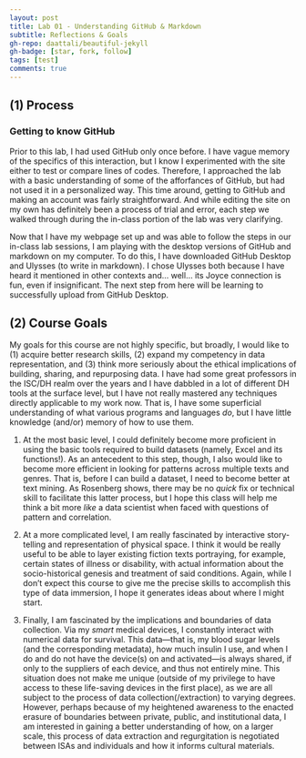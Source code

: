 ```yaml
---
layout: post
title: Lab 01 - Understanding GitHub & Markdown
subtitle: Reflections & Goals
gh-repo: daattali/beautiful-jekyll
gh-badge: [star, fork, follow]
tags: [test]
comments: true
---
```

 

## (1) Process
### Getting to know GitHub
Prior to this lab, I had used GitHub only once before. I have vague memory of the specifics of this interaction, but I know I experimented with the site either to test or compare lines of codes. Therefore, I approached the lab with a basic understanding of some of the afforfances of GitHub, but had not used it in a personalized way. This time around, getting to GitHub and making an account was fairly straightforward. And while editing the site on my own has definitely been a process of trial and error, each step we walked through during the in-class portion of the lab was very clarifying.

Now that I have my webpage set up and was able to follow the steps in our in-class lab sessions, I am playing with the desktop versions of GitHub and markdown on my computer. To do this, I have downloaded GitHub Desktop and Ulysses (to write in markdown). I chose Ulysses both because I have heard it mentioned in other contexts and… well… its Joyce connection is fun, even if insignificant. The next step from here will be learning to successfully upload from GitHub Desktop. 

## (2) Course Goals
My goals for this course are not highly specific, but broadly, I would like to (1) acquire better research skills, (2) expand my competency in data representation, and (3) think more seriously about the ethical implications of building, sharing, and repurposing data. I have had some great professors in the ISC/DH realm over the years and I have dabbled in a lot of different DH tools at the surface level, but I have not really mastered any techniques directly applicable to my work now. That is, I have some superficial understanding of what various programs and languages *do*, but I have little knowledge (and/or) memory of how to use them.

1. At the most basic level, I could definitely become more proficient in using the basic tools required to build datasets (namely, Excel and its functions!). As an antecedent to this step, though, I also would like to become more efficient in looking for patterns across multiple texts and genres. That is, before I can build a dataset, I need to become better at text mining. As Rosenberg shows, there may be no *quick* fix or technical skill to facilitate this latter process, but I hope this class will help me think a bit more *like* a data scientist when faced with questions of pattern and correlation.

2. At a more complicated level, I am really fascinated by interactive story-telling and representation of physical space. I think it would be really useful to be able to layer existing fiction texts portraying, for example, certain states of illness or disability, with actual information about the socio-historical genesis and treatment of said conditions. Again, while I don’t expect this course to give me the precise skills to accomplish this type of data immersion, I hope it generates ideas about where I might start.

3. Finally, I am fascinated by the implications and boundaries of data collection. Via my *smart* medical devices, I constantly interact with numerical data for survival. This data—that is, my blood sugar levels (and the corresponding metadata), how much insulin I use, and when I do and do not have the device(s) on and activated—is always shared, if only to the suppliers of each device, and thus not entirely mine. This situation does not make me unique (outside of my privilege to have access to these life-saving devices in the first place), as we are all subject to the process of data collection(/extraction) to varying degrees. However, perhaps because of my heightened awareness to the enacted erasure of boundaries between private, public, and institutional data, I am interested in gaining a better understanding of how, on a larger scale, this process of data extraction and regurgitation is negotiated between ISAs and individuals and how it informs cultural materials.

